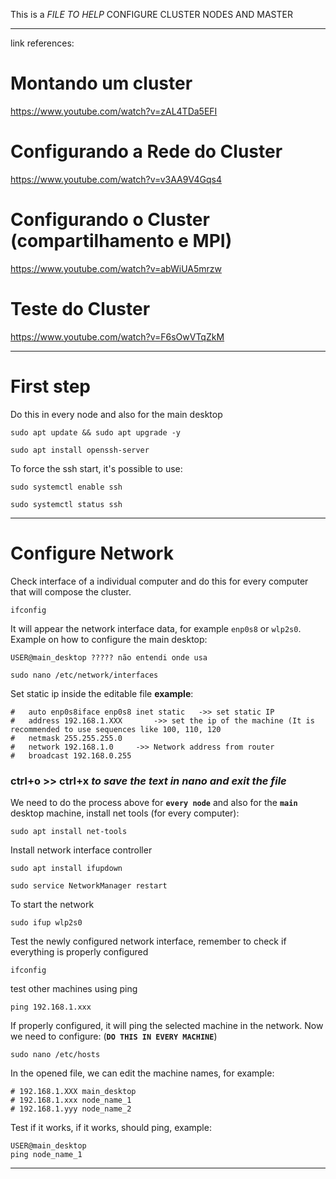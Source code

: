 This is a *FILE TO HELP* CONFIGURE CLUSTER NODES AND MASTER
___________________________________________________________________________
link references:
# Montando um cluster
https://www.youtube.com/watch?v=zAL4TDa5EFI

# Configurando a Rede do Cluster
https://www.youtube.com/watch?v=v3AA9V4Gqs4

# Configurando o Cluster (compartilhamento e MPI)
https://www.youtube.com/watch?v=abWiUA5mrzw

# Teste do Cluster
https://www.youtube.com/watch?v=F6sOwVTqZkM


___________________________________________________________________________
# First step

 Do this in every node and also for the main desktop 

```
sudo apt update && sudo apt upgrade -y 
```

```
sudo apt install openssh-server 
```

To force the ssh start, it's possible to use:

```
sudo systemctl enable ssh
```

```
sudo systemctl status ssh
```

------------------------------------------------------------------------

#  Configure Network

Check interface of a individual computer and do this for every computer that will compose the cluster.

```
ifconfig
```

It will appear the network interface data, for example `enp0s8` or `wlp2s0`. Example on how to configure the main desktop:

```
USER@main_desktop ????? não entendi onde usa
```

```
sudo nano /etc/network/interfaces
```

Set static ip inside the editable file **example**:

```
#	auto enp0s8iface enp0s8 inet static   ->> set static IP
#	address 192.168.1.XXX		->> set the ip of the machine (It is recommended to use sequences like 100, 110, 120
#	netmask 255.255.255.0
#	network 192.168.1.0		->> Network address from router
#	broadcast 192.168.0.255
```
### ctrl+o >> ctrl+x     *to save the text in nano and exit the file*

 We need to do the process above for **`every node`** and also for the **`main`** desktop machine, install net tools (for every computer):
 
 ```
sudo apt install net-tools
```

Install network interface controller

```
sudo apt install ifupdown
```
```
sudo service NetworkManager restart
```
To start the network

```
sudo ifup wlp2s0
```

Test the newly configured network interface, remember to check if everything is properly configured

```
ifconfig
```

test other machines using ping

```
ping 192.168.1.xxx
```

If properly configured, it will ping the selected machine in the network. Now we need to configure: (**`DO THIS IN EVERY MACHINE`**)

```
sudo nano /etc/hosts
```

In the opened file, we can edit the machine names, for example:

```
# 192.168.1.XXX main_desktop
# 192.168.1.xxx node_name_1
# 192.168.1.yyy node_name_2
```

Test if it works, if it works, should ping, example:

```
USER@main_desktop 
ping node_name_1
```
__________________________________________________________________
